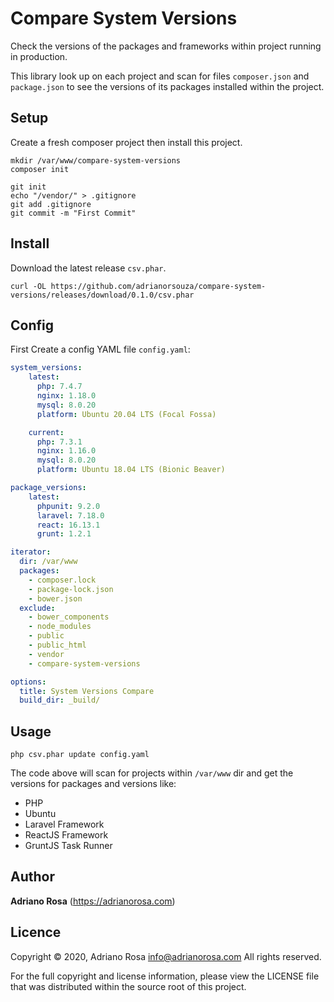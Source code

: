 Compare System Versions
=======================

Check the versions of the packages and frameworks within project running in production.

This library look up on each project and scan for files `composer.json` and `package.json` to see the versions of its packages installed within the project.

## Setup

Create a fresh composer project then install this project.

    mkdir /var/www/compare-system-versions
    composer init
    
    git init
    echo "/vendor/" > .gitignore
    git add .gitignore
    git commit -m "First Commit" 

## Install

Download the latest release `csv.phar`.

    curl -OL https://github.com/adrianorsouza/compare-system-versions/releases/download/0.1.0/csv.phar

## Config

First Create a config YAML file `config.yaml`:

```yaml
system_versions:
    latest:
      php: 7.4.7
      nginx: 1.18.0
      mysql: 8.0.20
      platform: Ubuntu 20.04 LTS (Focal Fossa)

    current:
      php: 7.3.1
      nginx: 1.16.0
      mysql: 8.0.20
      platform: Ubuntu 18.04 LTS (Bionic Beaver)

package_versions:
    latest:
      phpunit: 9.2.0
      laravel: 7.18.0
      react: 16.13.1
      grunt: 1.2.1

iterator:
  dir: /var/www
  packages:
    - composer.lock
    - package-lock.json
    - bower.json
  exclude:
    - bower_components
    - node_modules
    - public
    - public_html
    - vendor
    - compare-system-versions

options:
  title: System Versions Compare
  build_dir: _build/
```

## Usage

    php csv.phar update config.yaml

The code above will scan for projects within `/var/www` dir and get the versions for packages and versions like: 

- PHP
- Ubuntu
- Laravel Framework
- ReactJS Framework
- GruntJS Task Runner


## Author

**Adriano Rosa** (https://adrianorosa.com)  

## Licence

Copyright © 2020, Adriano Rosa  <info@adrianorosa.com>
All rights reserved.

For the full copyright and license information, please view the LICENSE 
file that was distributed within the source root of this project.
